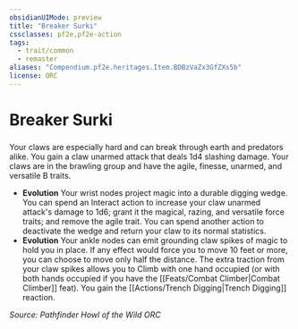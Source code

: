 ```yaml
---
obsidianUIMode: preview
title: "Breaker Surki"
cssclasses: pf2e,pf2e-action
tags:
  - trait/common
  - remaster
aliases: "Compendium.pf2e.heritages.Item.BDBzVaZx3GfZXs5b"
license: ORC
---
```

# Breaker Surki

### 






Your claws are especially hard and can break through earth and predators alike. You gain a claw unarmed attack that deals 1d4 slashing damage. Your claws are in the brawling group and have the agile, finesse, unarmed, and versatile B traits.

*   **Evolution** Your wrist nodes project magic into a durable digging wedge. You can spend an Interact action to increase your claw unarmed attack's damage to 1d6; grant it the magical, razing, and versatile force traits; and remove the agile trait. You can spend another action to deactivate the wedge and return your claw to its normal statistics.
*   **Evolution** Your ankle nodes can emit grounding claw spikes of magic to hold you in place. If any effect would force you to move 10 feet or more, you can choose to move only half the distance. The extra traction from your claw spikes allows you to Climb with one hand occupied (or with both hands occupied if you have the [[Feats/Combat Climber|Combat Climber]] feat). You gain the [[Actions/Trench Digging|Trench Digging]] reaction.

*Source: Pathfinder Howl of the Wild*
*ORC*
